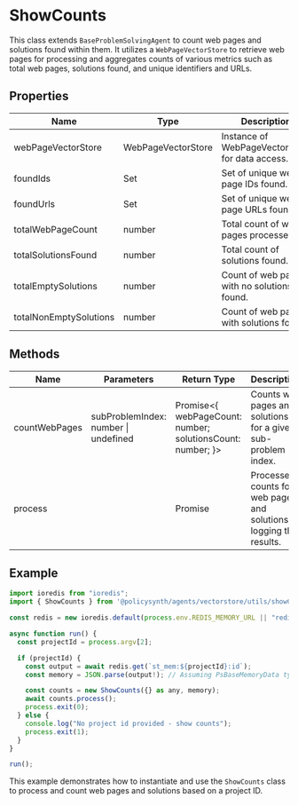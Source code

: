 # ShowCounts

This class extends `BaseProblemSolvingAgent` to count web pages and solutions found within them. It utilizes a `WebPageVectorStore` to retrieve web pages for processing and aggregates counts of various metrics such as total web pages, solutions found, and unique identifiers and URLs.

## Properties

| Name                | Type                  | Description                                      |
|---------------------|-----------------------|--------------------------------------------------|
| webPageVectorStore  | WebPageVectorStore    | Instance of WebPageVectorStore for data access.  |
| foundIds            | Set<string>           | Set of unique web page IDs found.                |
| foundUrls           | Set<string>           | Set of unique web page URLs found.               |
| totalWebPageCount   | number                | Total count of web pages processed.              |
| totalSolutionsFound | number                | Total count of solutions found.                  |
| totalEmptySolutions | number                | Count of web pages with no solutions found.      |
| totalNonEmptySolutions | number              | Count of web pages with solutions found.         |

## Methods

| Name            | Parameters                          | Return Type                             | Description                                           |
|-----------------|-------------------------------------|-----------------------------------------|-------------------------------------------------------|
| countWebPages   | subProblemIndex: number \| undefined | Promise<{ webPageCount: number; solutionsCount: number; }> | Counts web pages and solutions for a given sub-problem index. |
| process         |                                     | Promise<void>                          | Processes counts for web pages and solutions, logging the results. |

## Example

```javascript
import ioredis from "ioredis";
import { ShowCounts } from '@policysynth/agents/vectorstore/utils/showCounts.js';

const redis = new ioredis.default(process.env.REDIS_MEMORY_URL || "redis://localhost:6379");

async function run() {
  const projectId = process.argv[2];

  if (projectId) {
    const output = await redis.get(`st_mem:${projectId}:id`);
    const memory = JSON.parse(output!); // Assuming PsBaseMemoryData type

    const counts = new ShowCounts({} as any, memory);
    await counts.process();
    process.exit(0);
  } else {
    console.log("No project id provided - show counts");
    process.exit(1);
  }
}

run();
```

This example demonstrates how to instantiate and use the `ShowCounts` class to process and count web pages and solutions based on a project ID.